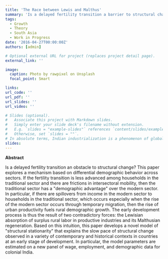 ```yaml
---
title: 'The Race between Lewis and Malthus'
summary: 'Is a delayed fertility transition a barrier to structural change? This paper explores a mechanism based on differential demographic behavior between sectors.'
tags:  
  - Growth
  - Theory
  - South Asia
  - Work in Progress
date: '2016-04-27T00:00:00Z'
authors: [admin]

# Optional external URL for project (replaces project detail page).
external_link: ''

image:
  caption: Photo by rawpixel on Unsplash
  focal_point: Smart

links:
url_code: ''
url_pdf: ''
url_slides: ''
url_video: ''

# Slides (optional).
#   Associate this project with Markdown slides.
#   Simply enter your slide deck's filename without extension.
#   E.g. `slides = "example-slides"` references `content/slides/example-slides.md`.
#   Otherwise, set `slides = ""`.
# In absolute terms, Indian industrialization is a phenomenon of global significance, especially after a century of deindustrialization in the EIC era. At the same time, there was no structural change in unemployment in India until the 1970s. This paper proposes a theoretical framework that solves this puzzle: the race between the Lewisian absorption of rural labor by a rising industrial sector and its Malthusian regeneration. I provide the empirical basis for the relevance of the model in the case of late colonial India. The key elements are a Malthusian economy still characterized by scarcity and slowly recovering from subsistence levels, and low levels of labor mobility, albeit directed away from the agricultural sector. In particular, temporary migration of the kind prevalent in India tends to feed a Malthusian population response in the rural areas of emigration, offsetting productivity gains in the modern sector.
slides: 
---
```


**Abstract**

Is a delayed fertility transition an obstacle to structural change? This paper explores a mechanism based on differential demographic behavior across sectors. If the fertility transition is less advanced among households in the traditional sector and there are frictions in intersectoral mobility, then the traditional sector has a "demographic advantage" over the modern sector. In particular, if there are spillovers from income in the modern sector to households in the traditional sector, which occurs especially when the rise of the modern sector occurs through temporary migration, then the rise of urban productivity fuels rural demographic growth. The early development process is thus the result of two contradictory forces: the Lewisian absorption of surplus rural labor in productive industries and its Malthusian regeneration. Based on this intuition, this paper develops a novel model of "structural stationarity" that explains the slow pace of structural change observed in a variety of contemporary and historical contexts in countries at an early stage of development. In particular, the model parameters are estimated on a new panel of wage, employment, and demographic data for colonial India.


